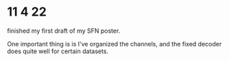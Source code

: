 # 11 4 22
finished my first draft of my SFN poster.

One important thing is is I've organized the channels, and the fixed decoder does quite well for certain datasets.
